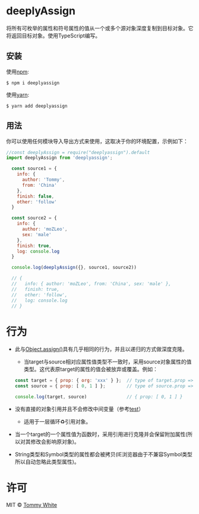 # deeplyAssign
将所有可枚举的属性和符号属性的值从一个或多个源对象深度复制到目标对象。它将返回目标对象。使用TypeScript编写。

## 安装
使用[npm](https://www.npmjs.com/):
```
$ npm i deeplyassign
```

使用[yarn](https://yarnpkg.com/zh-Hans/):
```
$ yarn add deeplyassign
```

## 用法
你可以使用任何模块导入导出方式来使用，这取决于你的环境配置，示例如下：
```js
//const deeplyAssign = require("deeplyassign").default
import deeplyAssign from 'deeplyassign';

  const source1 = { 
    info: { 
      author: 'Tommy',
      from: 'China' 
    }, 
    finish: false,
    other: 'follow' 
  }

  const source2 = { 
    info: { 
      author: 'moZLeo', 
      sex: 'male' 
    }, 
    finish: true,
    log: console.log
  }

  console.log(deeplyAssign({}, source1, source2))

  // {
  //   info: { author: 'moZLeo', from: 'China', sex: 'male' },
  //   finish: true,
  //   other: 'follow',
  //   log: console.log
  // }
```

# 行为
- 此与[Object.assign()](https://developer.mozilla.org/zh-CN/docs/Web/JavaScript/Reference/Global_Objects/Object/assign#Description)具有几乎相同的行为，并且以递归的方式做深度克隆。
  - 当target与source相对应属性值类型不一致时，采用source对象属性的值类型。这代表原target的属性的值会被放弃或覆盖。例如： 
  ```js
  const target = { prop: { org: 'xxx' } };  // type of target.prop => 'object'
  const source = { prop: [ 0, 1 ] };        // type of source.prop => 'array'

  console.log(target, source)               // { prop: [ 0, 1 ] }
  ```

- 没有直接的对象引用并且不会修改中间变量（参考[test](https://github.com/Tommy-White/deeplyAssign/blob/master/__tests__/index.js#L16)）
  - 适用于一层循环♻️引用对象。
- 当一个target的一个属性值为函数时，采用引用进行克隆并会保留附加属性(所以对其修改会影响原对象)。
- String类型和Symbol类型的属性都会被拷贝(IE浏览器由于不兼容Symbol类型所以自动忽略此类型属性)。

# 许可
MIT © [Tommy White](https://github.com/Tommy-White)